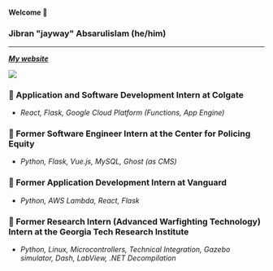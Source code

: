 #### Welcome 👋

### Jibran "jayway" Absarulislam (he/him)

---

***[My website](https://jibran.me "Feedback is appreciated!")***

<picture>
<source 
  srcset="https://github-readme-stats.vercel.app/api?username=jibranabsarulislam&count_private=true&show_icons=true&theme=gruvbox"
  media="(prefers-color-scheme: dark)"
/>
<source
  srcset="https://github-readme-stats.vercel.app/api?username=jibranabsarulislam&count_private=true&show_icons=true"
  media="(prefers-color-scheme: light), (prefers-color-scheme: no-preference)"
/>
<img src="https://github-readme-stats.vercel.app/api?username=jibranabsarulislam&count_private=true&show_icons=true&theme=gruvbox" />
</picture>

### 🦷  Application and Software Development Intern at Colgate
* *React, Flask, Google Cloud Platform (Functions, App Engine)*

### 👥  Former Software Engineer Intern at the Center for Policing Equity
* *Python, Flask, Vue.js, MySQL, Ghost (as CMS)*

### 🏢  Former Application Development Intern at Vanguard
* *Python, AWS Lambda, React, Flask*

### 📡  Former Research Intern (Advanced Warfighting Technology) Intern at the Georgia Tech Research Institute
* *Python, Linux, Microcontrollers, Technical Integration, Gazebo simulator, Dash, LabView, .NET Decompilation*
